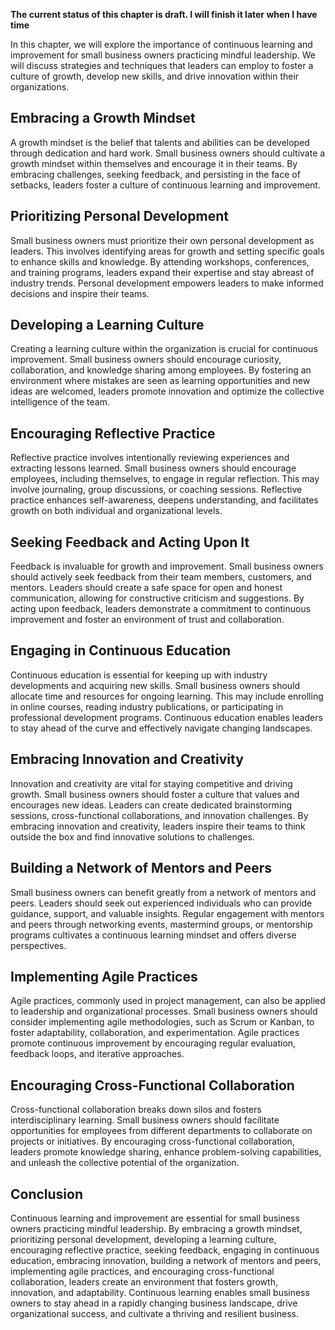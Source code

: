 **The current status of this chapter is draft. I will finish it later when I have time**

In this chapter, we will explore the importance of continuous learning and improvement for small business owners practicing mindful leadership. We will discuss strategies and techniques that leaders can employ to foster a culture of growth, develop new skills, and drive innovation within their organizations.

Embracing a Growth Mindset
--------------------------

A growth mindset is the belief that talents and abilities can be developed through dedication and hard work. Small business owners should cultivate a growth mindset within themselves and encourage it in their teams. By embracing challenges, seeking feedback, and persisting in the face of setbacks, leaders foster a culture of continuous learning and improvement.

Prioritizing Personal Development
---------------------------------

Small business owners must prioritize their own personal development as leaders. This involves identifying areas for growth and setting specific goals to enhance skills and knowledge. By attending workshops, conferences, and training programs, leaders expand their expertise and stay abreast of industry trends. Personal development empowers leaders to make informed decisions and inspire their teams.

Developing a Learning Culture
-----------------------------

Creating a learning culture within the organization is crucial for continuous improvement. Small business owners should encourage curiosity, collaboration, and knowledge sharing among employees. By fostering an environment where mistakes are seen as learning opportunities and new ideas are welcomed, leaders promote innovation and optimize the collective intelligence of the team.

Encouraging Reflective Practice
-------------------------------

Reflective practice involves intentionally reviewing experiences and extracting lessons learned. Small business owners should encourage employees, including themselves, to engage in regular reflection. This may involve journaling, group discussions, or coaching sessions. Reflective practice enhances self-awareness, deepens understanding, and facilitates growth on both individual and organizational levels.

Seeking Feedback and Acting Upon It
-----------------------------------

Feedback is invaluable for growth and improvement. Small business owners should actively seek feedback from their team members, customers, and mentors. Leaders should create a safe space for open and honest communication, allowing for constructive criticism and suggestions. By acting upon feedback, leaders demonstrate a commitment to continuous improvement and foster an environment of trust and collaboration.

Engaging in Continuous Education
--------------------------------

Continuous education is essential for keeping up with industry developments and acquiring new skills. Small business owners should allocate time and resources for ongoing learning. This may include enrolling in online courses, reading industry publications, or participating in professional development programs. Continuous education enables leaders to stay ahead of the curve and effectively navigate changing landscapes.

Embracing Innovation and Creativity
-----------------------------------

Innovation and creativity are vital for staying competitive and driving growth. Small business owners should foster a culture that values and encourages new ideas. Leaders can create dedicated brainstorming sessions, cross-functional collaborations, and innovation challenges. By embracing innovation and creativity, leaders inspire their teams to think outside the box and find innovative solutions to challenges.

Building a Network of Mentors and Peers
---------------------------------------

Small business owners can benefit greatly from a network of mentors and peers. Leaders should seek out experienced individuals who can provide guidance, support, and valuable insights. Regular engagement with mentors and peers through networking events, mastermind groups, or mentorship programs cultivates a continuous learning mindset and offers diverse perspectives.

Implementing Agile Practices
----------------------------

Agile practices, commonly used in project management, can also be applied to leadership and organizational processes. Small business owners should consider implementing agile methodologies, such as Scrum or Kanban, to foster adaptability, collaboration, and experimentation. Agile practices promote continuous improvement by encouraging regular evaluation, feedback loops, and iterative approaches.

Encouraging Cross-Functional Collaboration
------------------------------------------

Cross-functional collaboration breaks down silos and fosters interdisciplinary learning. Small business owners should facilitate opportunities for employees from different departments to collaborate on projects or initiatives. By encouraging cross-functional collaboration, leaders promote knowledge sharing, enhance problem-solving capabilities, and unleash the collective potential of the organization.

Conclusion
----------

Continuous learning and improvement are essential for small business owners practicing mindful leadership. By embracing a growth mindset, prioritizing personal development, developing a learning culture, encouraging reflective practice, seeking feedback, engaging in continuous education, embracing innovation, building a network of mentors and peers, implementing agile practices, and encouraging cross-functional collaboration, leaders create an environment that fosters growth, innovation, and adaptability. Continuous learning enables small business owners to stay ahead in a rapidly changing business landscape, drive organizational success, and cultivate a thriving and resilient business.
